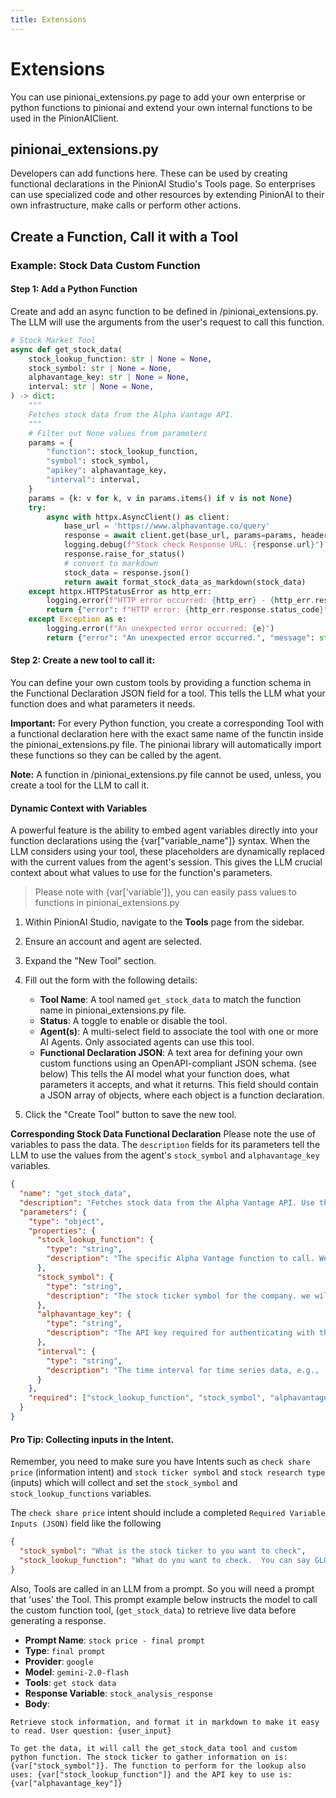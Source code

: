 ```yaml
---
title: Extensions
---
```


# Extensions

You can use pinionai_extensions.py page to add your own enterprise or python functions to pinionai and extend your own internal functions to be used in the PinionAIClient.

## pinionai_extensions.py

Developers can add functions here. These can be used by creating functional declarations in the PinionAI Studio's Tools page. So enterprises can use specialized code and other resources by extending PinionAI to their own infrastructure, make calls or perform other actions.

## Create a Function, Call it with a Tool

### Example: Stock Data Custom Function

#### Step 1: Add a Python Function

Create and add an async function to be defined in /pinionai_extensions.py. The LLM will use the arguments from the user's request to call this function.

```python
# Stock Market Tool
async def get_stock_data(
    stock_lookup_function: str | None = None,
    stock_symbol: str | None = None,
    alphavantage_key: str | None = None,
    interval: str | None = None,
) -> dict:
    """
    Fetches stock data from the Alpha Vantage API.
    """
    # Filter out None values from parameters
    params = {
        "function": stock_lookup_function,
        "symbol": stock_symbol,
        "apikey": alphavantage_key,
        "interval": interval,
    }
    params = {k: v for k, v in params.items() if v is not None}
    try:
        async with httpx.AsyncClient() as client:
            base_url = 'https://www.alphavantage.co/query'
            response = await client.get(base_url, params=params, headers={"User-Agent": "none"})
            logging.debug(f"Stock check Response URL: {response.url}")
            response.raise_for_status()
            # convert to markdown
            stock_data = response.json()
            return await format_stock_data_as_markdown(stock_data)
    except httpx.HTTPStatusError as http_err:
        logging.error(f"HTTP error occurred: {http_err} - {http_err.response.text}")
        return {"error": f"HTTP error: {http_err.response.status_code}", "message": http_err.response.text}
    except Exception as e:
        logging.error(f"An unexpected error occurred: {e}")
        return {"error": "An unexpected error occurred.", "message": str(e)}
```

#### Step 2: Create a new tool to call it:

You can define your own custom tools by providing a function schema in the Functional Declaration JSON field for a tool. This tells the LLM what your function does and what parameters it needs.

**Important:** For every Python function, you create a corresponding Tool with a functional declaration here with the exact same name of the functin inside the pinionai_extensions.py file. The pinionai library will automatically import these functions so they can be called by the agent.

**Note:** A function in /pinionai_extensions.py file cannot be used, unless, you create a tool for the LLM to call it.

#### Dynamic Context with Variables

A powerful feature is the ability to embed agent variables directly into your function declarations using the {var["variable_name"]} syntax. When the LLM considers using your tool, these placeholders are dynamically replaced with the current values from the agent's session. This gives the LLM crucial context about what values to use for the function's parameters.

> Please note with {var['variable']}, you can easily pass values to functions in pinionai_extensions.py

1.  Within PinionAI Studio, navigate to the **Tools** page from the sidebar.
2.  Ensure an account and agent are selected.
3.  Expand the "New Tool" section.
4.  Fill out the form with the following details:

    - **Tool Name**: A tool named `get_stock_data` to match the function name in pinionai_extensions.py file.
    - **Status**: A toggle to enable or disable the tool.
    - **Agent(s)**: A multi-select field to associate the tool with one or more AI Agents. Only associated agents can use this tool.
    - **Functional Declaration JSON**: A text area for defining your own custom functions using an OpenAPI-compliant JSON schema. (see below) This tells the AI model what your function does, what parameters it accepts, and what it returns. This field should contain a JSON array of objects, where each object is a function declaration.

5.  Click the "Create Tool" button to save the new tool.

**Corresponding Stock Data Functional Declaration**
Please note the use of variables to pass the data. The `description` fields for its parameters tell the LLM to use the values from the agent's `stock_symbol` and `alphavantage_key` variables.

```json
{
  "name": "get_stock_data",
  "description": "Fetches stock data from the Alpha Vantage API. Use this to get stock prices, company overviews, and other financial data.",
  "parameters": {
    "type": "object",
    "properties": {
      "stock_lookup_function": {
        "type": "string",
        "description": "The specific Alpha Vantage function to call. We will use the following function {var['stock_lookup_function']}"
      },
      "stock_symbol": {
        "type": "string",
        "description": "The stock ticker symbol for the company. we will use {var['stock_symbol']}"
      },
      "alphavantage_key": {
        "type": "string",
        "description": "The API key required for authenticating with the Alpha Vantage service. We will use {var['alphavantage_key']}"
      },
      "interval": {
        "type": "string",
        "description": "The time interval for time series data, e.g., '5min', '15min', '60min'. Required for functions like 'TIME_SERIES_INTRADAY'."
      }
    },
    "required": ["stock_lookup_function", "stock_symbol", "alphavantage_key"]
  }
}
```

#### Pro Tip: Collecting inputs in the Intent.

Remember, you need to make sure you have Intents such as `check share price` (information intent) and `stock ticker symbol` and `stock research type` (inputs) which will collect and set the `stock_symbol` and `stock_lookup_functions` variables.

The `check share price` intent should include a completed `Required Variable Inputs (JSON)` field like the following

```json
{
  "stock_symbol": "What is the stock ticker to you want to check",
  "stock_lookup_function": "What do you want to check.  You can say GLOBAL_QUOTE for current price information, TIME_SERIES_INTRADAY for today's price action, or TIME_SERIES_DAILY for recent price moves."
}
```

Also, Tools are called in an LLM from a prompt. So you will need a prompt that 'uses' the Tool. This prompt example below instructs the model to call the custom function tool, (`get_stock_data`) to retrieve live data before generating a response.

- **Prompt Name**: `stock price - final prompt`
- **Type**: `final prompt`
- **Provider**: `google`
- **Model**: `gemini-2.0-flash`
- **Tools**: `get stock data`
- **Response Variable**: `stock_analysis_response`
- **Body**:

```
Retrieve stock information, and format it in markdown to make it easy to read. User question: {user_input}

To get the data, it will call the get_stock_data tool and custom python function. The stock ticker to gather information on is: {var["stock_symbol"]}. The function to perform for the lookup also uses: {var["stock_lookup_function"]} and the API key to use is: {var["alphavantage_key"]}
```
